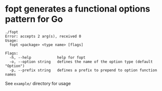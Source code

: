 # fopt generates a functional options pattern for Go

```
./fopt
Error: accepts 2 arg(s), received 0
Usage:
  fopt <package> <type name> [flags]

Flags:
  -h, --help            help for fopt
  -o, --option string   defines the name of the option type (default "Option")
  -p, --prefix string   defines a prefix to prepend to option function names
```

See `example/` directory for usage